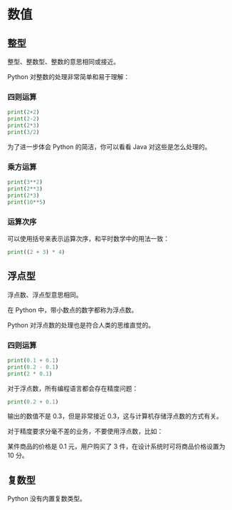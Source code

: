 # 数值

## 整型

整型、整数型、整数的意思相同或接近。

Python 对整数的处理非常简单和易于理解：

### 四则运算

<div class="run"></div>

```python
print(2+2)
print(2-2)
print(2*3)
print(3/2)
```

为了进一步体会 Python 的简洁，你可以看看 Java 对这些是怎么处理的。

### 乘方运算

<div class="run"></div>

```python
print(3**2)
print(2**3)
print(2*3)
print(10**5)
```

### 运算次序

可以使用括号来表示运算次序，和平时数学中的用法一致：

<div class="run"></div>

```python
print((2 + 3) * 4)
```

## 浮点型

浮点数、浮点型意思相同。

在 Python 中，带小数点的数字都称为浮点数。

Python 对浮点数的处理也是符合人类的思维直觉的。

### 四则运算

<div class="run"></div>

```python
print(0.1 + 0.1)
print(0.2 - 0.1)
print(2 * 0.1)
```

对于浮点数，所有编程语言都会存在精度问题：

<div class="run"></div>

```python
print(0.2 + 0.1)
```

输出的数值不是 0.3，但是非常接近 0.3，这与计算机存储浮点数的方式有关。

对于精度要求分毫不差的业务，不要使用浮点数，比如：

某件商品的价格是 0.1 元，用户购买了 3 件，在设计系统时可将商品价格设置为 10 分。

## 复数型

Python 没有内置复数类型。
